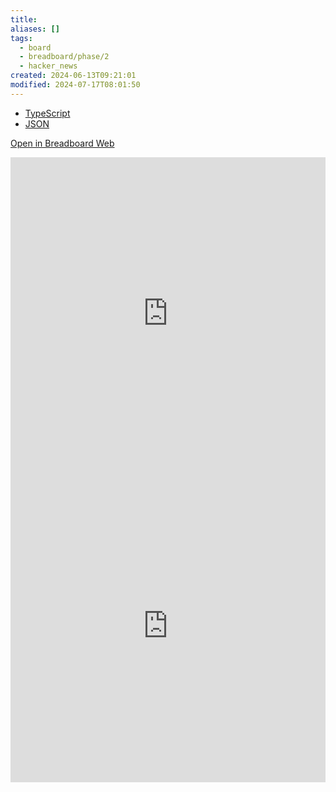 ```yaml
---
title:
aliases: []
tags:
  - board
  - breadboard/phase/2
  - hacker_news
created: 2024-06-13T09:21:01
modified: 2024-07-17T08:01:50
---
```


- [TypeScript](https://github.com/ExaDev/breadboard/blob/main/packages/visual-editor/src/boards/hacker-news-algolia-items.ts)
- [JSON](https://github.com/breadboard-ai/breadboard/blob/main/packages/visual-editor/public/example-boards/playground/hacker-news-algolia-items.json)

[Open in Breadboard Web](https://breadboard-ai.web.app/?board=https://raw.githubusercontent.com/breadboard-ai/breadboard/main/packages/visual-editor/public/example-boards/playground/hacker-news-algolia-items.json)

<iframe src="https://breadboard-ai.web.app/?board=https://raw.githubusercontent.com/breadboard-ai/breadboard/main/packages/visual-editor/public/example-boards/playground/hacker-news-algolia-items.json&embed" style="width: 100%; height: 500px; border: 0;"></iframe>

<iframe src="https://breadboard-ai.web.app/?board=https://raw.githubusercontent.com/breadboard-ai/breadboard/main/packages/visual-editor/public/example-boards/playground/hacker-news-algolia-items.json" style="width: 100%; height: 500px; border: 0;"></iframe>
